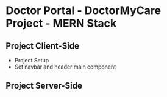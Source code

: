# Doctor Portal - DoctorMyCare Project - MERN Stack

## Project Client-Side
 - Project Setup
 - Set navbar and header main component

## Project Server-Side